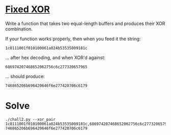 # [Fixed XOR](https://cryptopals.com/sets/1/challenges/2)

Write a function that takes two equal-length buffers and produces their XOR combination.

If your function works properly, then when you feed it the string:

```
1c0111001f010100061a024b53535009181c
```

... after hex decoding, and when XOR'd against:

```
686974207468652062756c6c277320657965
```
... should produce:

```
746865206b696420646f6e277420706c6179
```

# Solve

```
./chall2.py --xor_pair 1c0111001f010100061a024b53535009181c,686974207468652062756c6c277320657965
746865206b696420646f6e277420706c6179
```
